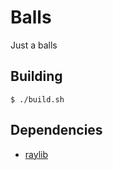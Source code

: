 # Balls

Just a balls

## Building

```console
$ ./build.sh
```

## Dependencies
* [raylib](https://www.raylib.com/)
